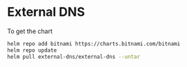 # External DNS

To get the chart

```bash
helm repo add bitnami https://charts.bitnami.com/bitnami
helm repo update
helm pull external-dns/external-dns --untar
```

